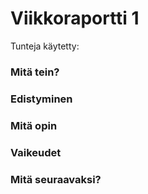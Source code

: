 # Viikkoraportti 1
Tunteja käytetty: 

### Mitä tein?

### Edistyminen

### Mitä opin

### Vaikeudet

### Mitä seuraavaksi?

